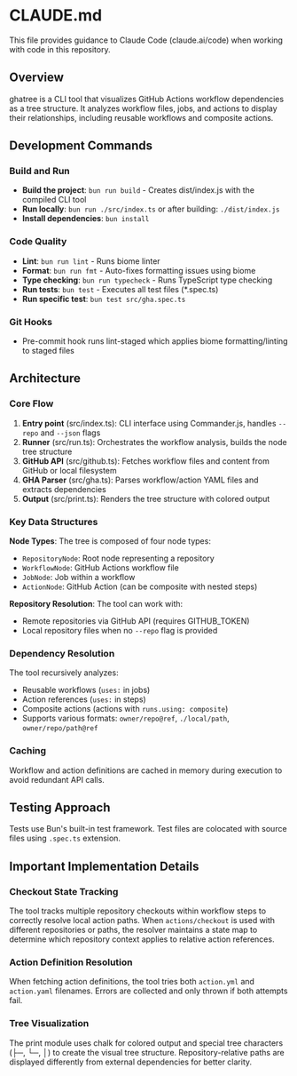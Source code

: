 # CLAUDE.md

This file provides guidance to Claude Code (claude.ai/code) when working with code in this repository.

## Overview

ghatree is a CLI tool that visualizes GitHub Actions workflow dependencies as a tree structure. It analyzes workflow files, jobs, and actions to display their relationships, including reusable workflows and composite actions.

## Development Commands

### Build and Run
- **Build the project**: `bun run build` - Creates dist/index.js with the compiled CLI tool
- **Run locally**: `bun run ./src/index.ts` or after building: `./dist/index.js`
- **Install dependencies**: `bun install`

### Code Quality
- **Lint**: `bun run lint` - Runs biome linter
- **Format**: `bun run fmt` - Auto-fixes formatting issues using biome
- **Type checking**: `bun run typecheck` - Runs TypeScript type checking
- **Run tests**: `bun test` - Executes all test files (*.spec.ts)
- **Run specific test**: `bun test src/gha.spec.ts`

### Git Hooks
- Pre-commit hook runs lint-staged which applies biome formatting/linting to staged files

## Architecture

### Core Flow
1. **Entry point** (src/index.ts): CLI interface using Commander.js, handles `--repo` and `--json` flags
2. **Runner** (src/run.ts): Orchestrates the workflow analysis, builds the node tree structure
3. **GitHub API** (src/github.ts): Fetches workflow files and content from GitHub or local filesystem
4. **GHA Parser** (src/gha.ts): Parses workflow/action YAML files and extracts dependencies
5. **Output** (src/print.ts): Renders the tree structure with colored output

### Key Data Structures

**Node Types**: The tree is composed of four node types:
- `RepositoryNode`: Root node representing a repository
- `WorkflowNode`: GitHub Actions workflow file
- `JobNode`: Job within a workflow  
- `ActionNode`: GitHub Action (can be composite with nested steps)

**Repository Resolution**: The tool can work with:
- Remote repositories via GitHub API (requires GITHUB_TOKEN)
- Local repository files when no `--repo` flag is provided

### Dependency Resolution

The tool recursively analyzes:
- Reusable workflows (`uses:` in jobs)
- Action references (`uses:` in steps)
- Composite actions (actions with `runs.using: composite`)
- Supports various formats: `owner/repo@ref`, `./local/path`, `owner/repo/path@ref`

### Caching
Workflow and action definitions are cached in memory during execution to avoid redundant API calls.

## Testing Approach

Tests use Bun's built-in test framework. Test files are colocated with source files using `.spec.ts` extension.

## Important Implementation Details

### Checkout State Tracking
The tool tracks multiple repository checkouts within workflow steps to correctly resolve local action paths. When `actions/checkout` is used with different repositories or paths, the resolver maintains a state map to determine which repository context applies to relative action references.

### Action Definition Resolution
When fetching action definitions, the tool tries both `action.yml` and `action.yaml` filenames. Errors are collected and only thrown if both attempts fail.

### Tree Visualization
The print module uses chalk for colored output and special tree characters (├─, └─, │) to create the visual tree structure. Repository-relative paths are displayed differently from external dependencies for better clarity.